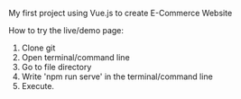 My first project using Vue.js to create E-Commerce Website



How to try the live/demo page:
1. Clone git
2. Open terminal/command line
3. Go to file directory
4. Write 'npm run serve' in the terminal/command line
5. Execute.